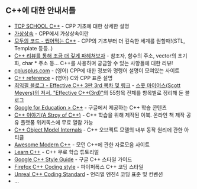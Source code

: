 ## C++에 대한 안내서들

* [TCP SCHOOL C++](http://tcpschool.com/cpp/intro) - CPP 기초에 대한 상세한 설명
* [가상상속](https://jerryjerryjerry.tistory.com/12) - CPP에서 가상상속이란
* [모두의 코드 - 씹어먹는 C++](https://modoocode.com/135) - CPP의 기초부터 더 깊숙한 세계를 원할때!(STL, Template 등등..)
* [C++ 리뷰를 통해 조금 더 깊게 파헤쳐보자](https://www.notion.so/bigpel66/C-0f983904f11d480b85e64f6ae35b892b) - 참조자, 함수의 주소, vector의 초기화, char * 주소 등... C++를 사용하며 궁금할 수 있는 사항들에 대한 리뷰!
* [cplusplus.com](http://www.cplusplus.com) - (영어) CPP에 대한 정보와 명령어 설명이 모여있는 사이트
* [C++ reference](https://en.cppreference.com/w/) - (영어) C와 CPP 표준 설명
* [최익필 블로그 - Effective C++ 3판 3rd 목차 및 링크](https://www.ikpil.com/521?category=177570) - [스콧 마이어스(Scott Meyers)의 저서, "Effective C++(3rd)"](https://www.aladin.co.kr/shop/wproduct.aspx?ItemId=58951705)의 55항목 전체를 항목별로 정리해 둔 블로그
* [Google for Education > C++](https://developers.google.com/edu/c++) - 구글에서 제공하는 C++ 학습 콘텐츠
* [C++ 이야기(A Stroy of C++)](https://wikidocs.net/book/2380) - C++ 학습을 위해 제작된 이북. 온라인 책 제작 공유 플랫폼 위키독스에 무료 열람 가능
* [C++ Object Model Internals](https://www.avabodh.com/cxxin/cxx.html) - C++ 오브젝트 모델의 내부 동작 원리에 관한 아티클
* [Awesome Modern C++](https://awesomecpp.com/) - 모던 C++에 관한 자료모음 사이트
* [Learn C++](https://www.learncpp.com/) - C++ 무료 학습 튜토리얼
* [Google C++ Style Guide](https://google.github.io/styleguide/cppguide.html) - 구글 C++ 스타일 가이드
* [Firefox C++ Coding style](https://firefox-source-docs.mozilla.org/code-quality/coding-style/coding_style_cpp.html) - 파이퍼폭스 C++ 코딩 스타일
* [Unreal C++ Coding Standard](https://docs.unrealengine.com/4.27/en-US/ProductionPipelines/DevelopmentSetup/CodingStandard/) - 언리얼 엔진4 코딩 표준 및 컨벤션
* ...